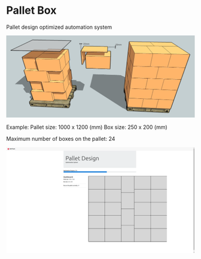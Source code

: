 # Pallet Box
Pallet design optimized automation system

![Pallet Box](pallet.jpg)

Example:
Pallet size: 1000 x 1200 (mm)
Box size: 250 x 200 (mm)

Maximum number of boxes on the pallet: 24

![Pallet Box example](pallet_box.png)
